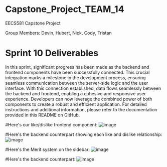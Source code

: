 # Capstone_Project_TEAM_14
EECS581 Capstone Project

Group Members: Devin, Hubert, Nick, Cody, Tristan
# Sprint 10 Deliverables 
In this sprint, significant progress has been made as the backend and frontend components have been successfully connected. This crucial integration marks a milestone in the development process, ensuring seamless communication between the server-side logic and the user interface. With this connection established, data flows seamlessly between the backend and frontend, enabling a cohesive and responsive user experience. Developers can now leverage the combined power of both components to create a robust and efficient application. For detailed instructions and additional information, please refer to the documentation provided in this README on GitHub.

#Here's our like/dislike frontend component:
![image](https://github.com/DevinRS/Capstone_Project/assets/90437494/5efa0589-a81b-4df2-9834-f4b674c49897)

#Here's the backend counterpart showing each like and dislike relationship:
![image](https://github.com/DevinRS/Capstone_Project/assets/90437494/46229bb3-da8a-4a94-80da-e7caa5df509e)

#Here's the Merit system on the sidebar:
![image](https://github.com/DevinRS/Capstone_Project/assets/90437494/0df9d0e9-2e18-45db-9f4b-8724ba06d6f2)

#Here's the backend counterpart:
![image](https://github.com/DevinRS/Capstone_Project/assets/90437494/462e2cef-5243-4d18-a676-5d5e79ac87a3)









